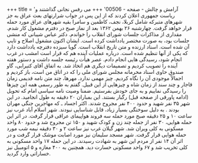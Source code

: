 +++
title = 'آرامش و چالش - صفحه - 00506'
+++
می رفس نجانی گذاشتند و ریاست جمهوری اعلان کردند که از این پس در جواب شرارتهای بعث عراق به جز شهرهای متبرکه شامل کربلا، نجف، کاظمین و سامرا بقیه شهرهای عراق مورد حمله قرار خواهد گرفت. چهارشنبه ۲۶ بهمن ۱۳۶۲ بعد از نماز صبح در دفترم مشغول کار شدم. مقداری از مذاکرات جلسات شورای انقلاب را خواندم. دکتر عباس شیبانی که منشی جلسات بود، به صورت مختصر یادداشت کرده است. ایشان اکنون مشغول اصلاح و تایپ آن شده است. اسناد ارزنده و متن تاریخ انقلاب است. گویا سیزده دفترچه یادداشت دارد که یکی از آنها تنظیم شده است. درباره عملیات آینده هم که قرار است امشب در غرب انجام شود، رسیدگی هایی انجام دادم. عصر هیأت رئیسه جلسه داشت و دستور هفته آینده را تصویب کردیم و تصمیمات دیگری هم اتخاذ شد. به اتفاق آقای کتیرابی، گاو صندوق حاوی اسناد محرمانه مجلس شورای ملی را که در اتاق من است، باز کردیم و اجمالاً موجودی آن را نگاه کردیم. چیز مهمی ندارد. مهرها، چند متن نامه قدیمی زمان قاجار و چند سند از زمان شاه و چیزهایی از این قبیل. گفتم به طور رسمی همه این چیزها را رسیدگی نماییم و به جای خودش بفرستیم. ضمنا وصیت نامه سیاسی امام که تحویل (ادامه پاورقی از صفحه قبل) رگبار بستند. این بمباران ۲۰ دقیقه به طول انجامید. در این شهر ۳۵ نفر شهید و حدود ۴۰۰ نفر مجروح شدند. اکثر اجساد ـ که مهاجرین جنگی مهران بودند . به دلیل سوختگی بسیار زیاد، قابل شناسایی نبودند. شهر اسلام آباد غرب نیز ساعت ۱۰ و ۲۵ دقیقه صبح مورد حمله سه فروند هواپیمای عراقی قرار گرفت. در اثر این حمله هوایی، ۳۰ نفر از جمله چند زن و کودک شهید و ۱۵۰ تن مجروح شد و حدود ۸۰ واحد مسکونی به کلی ویران شد. شهر گیلان غرب نیز ساعت ۲ و ۳۰ دقیقه نیمه شب مورد حمله هوایی قرار گرفت. شهر مسجد سلیمان نیز مورد اصابت موشک قرار گرفت و در اثر آن ۱۴ نفر از مردم این شهر به شهادت رسیدند. در این حمله ۱۷ واحد مسکونی به کلی تخریب شد و ۶۷ واحد مسکونی خسارت دید. همچنین به ۴۰۰ مغازه و ۵ اتومبیل نیز خساراتی وارد گردید.